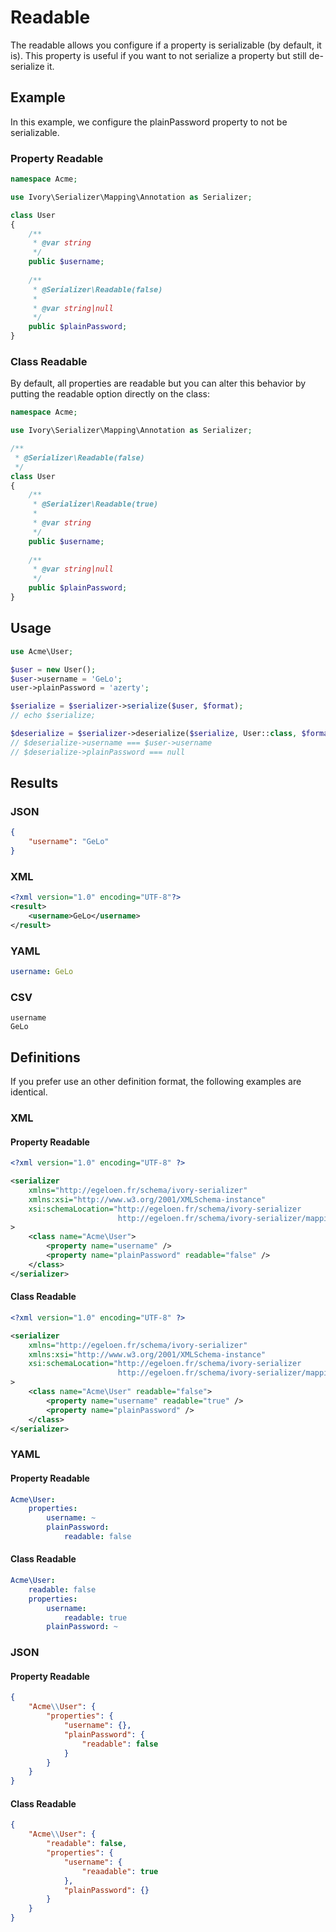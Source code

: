 # Readable

The readable allows you configure if a property is serializable (by default, it is). This property is useful if you 
want to not serialize a property but still de-serialize it.

## Example

In this example, we configure the plainPassword property to not be serializable.

### Property Readable

``` php
namespace Acme;

use Ivory\Serializer\Mapping\Annotation as Serializer;

class User
{
    /**
     * @var string
     */
    public $username;
    
    /**
     * @Serializer\Readable(false)
     *
     * @var string|null
     */
    public $plainPassword;
}
```

### Class Readable

By default, all properties are readable but you can alter this behavior by putting the readable option directly on the 
class: 

``` php
namespace Acme;

use Ivory\Serializer\Mapping\Annotation as Serializer;

/**
 * @Serializer\Readable(false)
 */
class User
{
    /**
     * @Serializer\Readable(true)
     *
     * @var string
     */
    public $username;
    
    /**
     * @var string|null
     */
    public $plainPassword;
}
```

## Usage

``` php
use Acme\User;

$user = new User();
$user->username = 'GeLo';
user->plainPassword = 'azerty';

$serialize = $serializer->serialize($user, $format);
// echo $serialize;

$deserialize = $serializer->deserialize($serialize, User::class, $format);
// $deserialize->username === $user->username
// $deserialize->plainPassword === null
```

## Results

### JSON

``` json
{
    "username": "GeLo"
}
```

### XML

``` xml
<?xml version="1.0" encoding="UTF-8"?>
<result>
    <username>GeLo</username>
</result>
```

### YAML

``` yaml
username: GeLo
```

### CSV

``` csv
username
GeLo
```

## Definitions

If you prefer use an other definition format, the following examples are identical. 

### XML

#### Property Readable

``` xml
<?xml version="1.0" encoding="UTF-8" ?>

<serializer
    xmlns="http://egeloen.fr/schema/ivory-serializer"
    xmlns:xsi="http://www.w3.org/2001/XMLSchema-instance"
    xsi:schemaLocation="http://egeloen.fr/schema/ivory-serializer
                        http://egeloen.fr/schema/ivory-serializer/mapping-1.0.xsd"
>
    <class name="Acme\User">
        <property name="username" />
        <property name="plainPassword" readable="false" />
    </class>
</serializer>
```

#### Class Readable

``` xml
<?xml version="1.0" encoding="UTF-8" ?>

<serializer
    xmlns="http://egeloen.fr/schema/ivory-serializer"
    xmlns:xsi="http://www.w3.org/2001/XMLSchema-instance"
    xsi:schemaLocation="http://egeloen.fr/schema/ivory-serializer
                        http://egeloen.fr/schema/ivory-serializer/mapping-1.0.xsd"
>
    <class name="Acme\User" readable="false">
        <property name="username" readable="true" />
        <property name="plainPassword" />
    </class>
</serializer>
```

### YAML

#### Property Readable

``` yaml
Acme\User:
    properties:
        username: ~
        plainPassword:
            readable: false
```

#### Class Readable

``` yaml
Acme\User:
    readable: false
    properties:
        username:
            readable: true
        plainPassword: ~
```

### JSON

#### Property Readable

``` json
{
    "Acme\\User": {
        "properties": {
            "username": {},
            "plainPassword": {
                "readable": false
            }
        }
    }
}
```

#### Class Readable

``` json
{
    "Acme\\User": {
        "readable": false,
        "properties": {
            "username": {
                "reaadable": true
            },
            "plainPassword": {}
        }
    }
}
```
